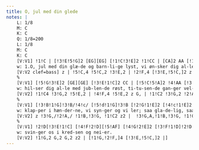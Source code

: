 ```yaml
---
title: O, jul med din glede
notes: |
    L: 1/8
    M: C
    K: C
    Q: 1/8=200
    L: 1/8
    M: C
    K: C
    [V:V1] !1!C | [!3!E!5!G]2 [EG][EG] [!1!C!3!E]2 !1!CC | [CA]2 AA [!1!C!4!G]2 z !3!G | !5!c2 GE [CE]2 FD | [!2!D!1!B,]4 C2 z !1!c ||
    w: 1.O, jul med din glæ-de og barn-li-ge lyst, vi øn-sker dig al-le vel-kom-men: Vi
    [V:V2 clef=bass] z | !5!C,4 !5!C,2 !3!E,2 | !2!F,4 [!3!E,!5!C,]2 z !3!G, | !1!C2 !3!G,2 !2!A,4 | !1!G,4 !5!C,2 z2 ||
    %
    [V:V1] [!5!G!3!E]2 [GE][GE] [!3!E!1!C]2 CC | [!5!C!5!A]2 !4!AA [!3!G!1!C]2 z !3!G | !5!C2 !3!GE [!3!E!1!C]2 !4!FD | [!2!D!1!B,]4 !1!C2 z [!4!c!1!E] ||
    w: hil-ser dig al-le med jub-len-de røst, ti-tu-sen-de gan-ger vel-kom-men. Vi
    [V:V2] !1!C4 !3!G,2 !5!E,2 | !4!F,4 !5!E,2 z G, | !1!C2 !3!G,2 !2!A,4 | !1!G,4 !5!C,2 z2 ||
    %
    [V:V1] [!3!B!1!G]!3!B/!4!c/ [!5!d!1!G]!3!B [!2!G!1!E]2 [!4!c!1!E]2 | [!3!B!1!G]c [!5!d!1!G]!3!B [!2!G!1!E]2 !5!c2 | !4!B2 !3!A2 !2!G2 !1!F2 | !3!E2 !2!D2 !1!C2 z [!3!E!1!C] ||
    w: klap-per i hæn-der-ne, vi syn-ger og vi ler; saa gla-de-lig, saa gla-de-lig, vi
    [V:V2] z !3!G,/!2!A,/ !1!B,!3!G, !1!C2 z2 |  !3!G,A,!1!B,!3!G, !1!C2 (!1!C2 | !2!B,2 !3!A,2 !4!G,2) (!3!A,2 | !1!G,2 !2!F,2 [!3!E,!5!C,]2) z2 |
    %
    [V:V1] !2!D[!3!E!1!C] [!4!F!2!D][!5!AF] [!4!G!2!E]2 [!3!F!1!D]!2!D | [!2!D!1!B,]4 !1!C2 |]
    w: svin-ger os i kred-sen og nei-er.
    [V:V2] !1!G,2 G,2 G,2 z2 | [!1!G,!2!F,]4 [!3!E,!5!C,]2 |]
---
```

